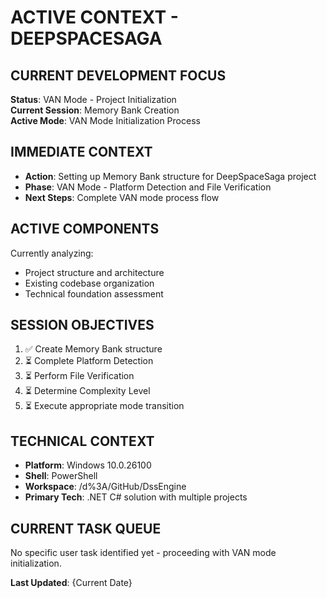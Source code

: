 # ACTIVE CONTEXT - DEEPSPACESAGA

## CURRENT DEVELOPMENT FOCUS
**Status**: VAN Mode - Project Initialization  
**Current Session**: Memory Bank Creation  
**Active Mode**: VAN Mode Initialization Process  

## IMMEDIATE CONTEXT
- **Action**: Setting up Memory Bank structure for DeepSpaceSaga project
- **Phase**: VAN Mode - Platform Detection and File Verification
- **Next Steps**: Complete VAN mode process flow

## ACTIVE COMPONENTS
Currently analyzing:
- Project structure and architecture
- Existing codebase organization
- Technical foundation assessment

## SESSION OBJECTIVES
1. ✅ Create Memory Bank structure
2. ⏳ Complete Platform Detection  
3. ⏳ Perform File Verification
4. ⏳ Determine Complexity Level
5. ⏳ Execute appropriate mode transition

## TECHNICAL CONTEXT
- **Platform**: Windows 10.0.26100
- **Shell**: PowerShell
- **Workspace**: /d%3A/GitHub/DssEngine
- **Primary Tech**: .NET C# solution with multiple projects

## CURRENT TASK QUEUE
No specific user task identified yet - proceeding with VAN mode initialization.

**Last Updated**: {Current Date} 